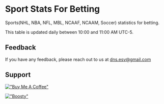 
# Sport Stats For Betting

Sports(NHL, NBA, NFL, MBL, NCAAF, NCAAM, Soccer) statistics for betting.

This table is updated daily between 10:00 and 11:00 AM UTC-5.




## Feedback

If you have any feedback, please reach out to us at dns.esv@gmail.com


## Support

[!["Buy Me A Coffee"](https://www.buymeacoffee.com/assets/img/custom_images/yellow_img.png)](https://www.buymeacoffee.com/it.dns)

[!["Boosty"](https://static.boosty.to/assets/images/boostyLogo.60ihp.svg)](https://boosty.to/w1ns/donate)

